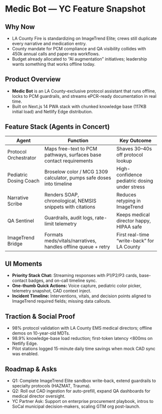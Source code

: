 # Medic Bot — YC Feature Snapshot

## Why Now
- LA County Fire is standardizing on ImageTrend Elite; crews still duplicate every narrative and medication entry.
- County mandate for PCM compliance and QA visibility collides with 450k annual calls and paper-era workflows.
- Budget already allocated to “AI augmentation” initiatives; leadership wants something that works offline today.

## Product Overview
- **Medic Bot** is an LA County-exclusive protocol assistant that runs offline, locks to PCM guardrails, and streams ePCR-ready documentation in real time.
- Built on Next.js 14 PWA stack with chunked knowledge base (117KB initial load) and Netlify Edge distribution.

## Feature Stack (Agents in Concert)
| Agent | Function | Key Outcome |
|-------|----------|-------------|
| Protocol Orchestrator | Maps free-text to PCM pathways, surfaces base contact requirements | Shaves 30–40s off protocol lookup |
| Pediatric Dosing Coach | Broselow color / MCG 1309 calculator, pumps safe doses into timeline | High-confidence pediatric dosing under stress |
| Narrative Scribe | Renders SOAP, chronological, NEMSIS snippets with citations | Reduces retyping in ImageTrend |
| QA Sentinel | Guardrails, audit logs, rate-limit telemetry | Keeps medical director happy, HIPAA safe |
| ImageTrend Bridge | Formats meds/vitals/narratives, handles offline queue + retry | First real-time “write-back” for LA County |

## UI Moments
- **Priority Stack Chat:** Streaming responses with P1/P2/P3 cards, base-contact badges, and on-call timeline sync.
- **One-thumb Quick Actions:** Voice capture, pediatric color picker, telemetry snapshot, CAD context inject.
- **Incident Timeline:** Interventions, vitals, and decision points aligned to ImageTrend required fields; missing data callouts.

## Traction & Social Proof
- 98% protocol validation with LA County EMS medical directors; offline demos on 10-year-old MDTs.
- 98.9% knowledge-base load reduction; first-token latency <800ms on Netlify Edge.
- Pilot stations logged 15-minute daily time savings when mock CAD sync was enabled.

## Roadmap & Asks
- Q1: Complete ImageTrend Elite sandbox write-back, extend guardrails to specialty protocols (HAZMAT, Trauma).
- Q2: Roll out CAD ingestion for auto-prefill, expand QA dashboards for medical director oversight.
- YC Partner Ask: Support on enterprise procurement playbook, intros to SoCal municipal decision-makers, scaling GTM org post-launch.
